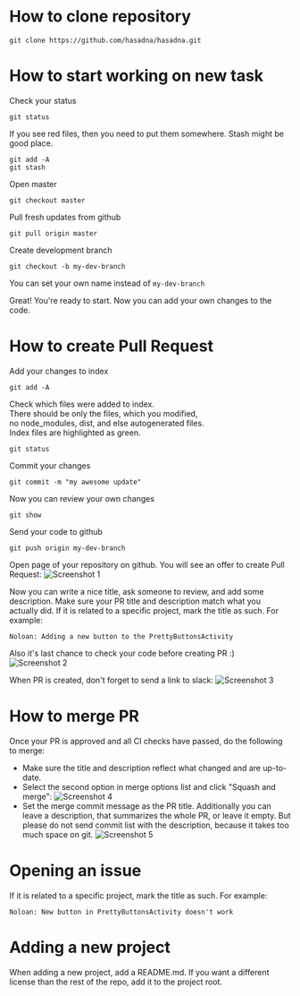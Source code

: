 # How to clone repository
```
git clone https://github.com/hasadna/hasadna.git
```

# How to start working on new task
Check your status
```
git status
```
If you see red files, then you need to put them somewhere. Stash might be good place.
```
git add -A
git stash
```
Open master
```
git checkout master
```
Pull fresh updates from github
```
git pull origin master
```
Create development branch
```
git checkout -b my-dev-branch
```
You can set your own name instead of `my-dev-branch`  

Great! You're ready to start. Now you can add your own changes to the code.

# How to create Pull Request
Add your changes to index
```
git add -A
```
Check which files were added to index.  
There should be only the files, which you modified,  
no node_modules, dist, and else autogenerated files.  
Index files are highlighted as green.
```
git status
```
Commit your changes
```
git commit -m "my awesome update"
```
Now you can review your own changes
```
git show
```
Send your code to github
```
git push origin my-dev-branch
```

Open page of your repository on github. You will see an offer to create Pull Request:
![Screenshot 1](https://i.imgur.com/ChTkwOt.png)

Now you can write a nice title, ask someone to review, and add some description.
Make sure your PR title and description match what you actually did. If it is related to a specific project, mark the title as such. For example:

`Noloan: Adding a new button to the PrettyButtonsActivity`

Also it's last chance to check your code before creating PR :)
![Screenshot 2](https://i.imgur.com/lIvipvz.png)

When PR is created, don't forget to send a link to slack:
![Screenshot 3](https://i.imgur.com/eA1zFQt.png)

# How to merge PR
Once your PR is approved and all CI checks have passed, do the following to merge:
* Make sure the title and description reflect what changed and are up-to-date.
* Select the second option in merge options list and click "Squash and merge":
![Screenshot 4](https://i.imgur.com/Lne6GbI.png)
* Set the merge commit message as the PR title. Additionally you can leave a description, that summarizes the whole PR, or leave it empty. But please do not send commit list with the description, because it takes too much space on git.
![Screenshot 5](https://i.imgur.com/ZuiGruB.png)

# Opening an issue
If it is related to a specific project, mark the title as such. For example:

`Noloan: New button in PrettyButtonsActivity doesn't work`

# Adding a new project
When adding a new project, add a README.md.
If you want a different license than the rest of the repo, add it to the project root.